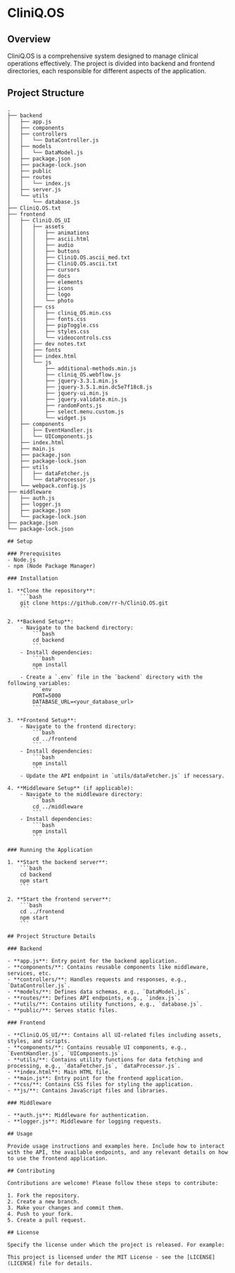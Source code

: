 # CliniQ.OS

## Overview
CliniQ.OS is a comprehensive system designed to manage clinical operations effectively. The project is divided into backend and frontend directories, each responsible for different aspects of the application.

## Project Structure
```plaintext
.
├── backend
│   ├── app.js
│   ├── components
│   ├── controllers
│   │   └── DataController.js
│   ├── models
│   │   └── DataModel.js
│   ├── package.json
│   ├── package-lock.json
│   ├── public
│   ├── routes
│   │   └── index.js
│   ├── server.js
│   └── utils
│       └── database.js
├── CliniQ.OS.txt
├── frontend
│   ├── CliniQ.OS_UI
│   │   ├── assets
│   │   │   ├── animations
│   │   │   ├── ascii.html
│   │   │   ├── audio
│   │   │   ├── buttons
│   │   │   ├── CliniQ.OS.ascii_med.txt
│   │   │   ├── CliniQ.OS.ascii.txt
│   │   │   ├── cursors
│   │   │   ├── docs
│   │   │   ├── elements
│   │   │   ├── icons
│   │   │   ├── logo
│   │   │   └── photo
│   │   ├── css
│   │   │   ├── cliniq_OS.min.css
│   │   │   ├── fonts.css
│   │   │   ├── pipToggle.css
│   │   │   ├── styles.css
│   │   │   └── videocontrols.css
│   │   ├── dev notes.txt
│   │   ├── fonts
│   │   ├── index.html
│   │   └── js
│   │       ├── additional-methods.min.js
│   │       ├── cliniq_OS.webflow.js
│   │       ├── jquery-3.3.1.min.js
│   │       ├── jquery-3.5.1.min.dc5e7f18c8.js
│   │       ├── jquery-ui.min.js
│   │       ├── jquery.validate.min.js
│   │       ├── randomFonts.js
│   │       ├── select.menu.custom.js
│   │       └── widget.js
│   ├── components
│   │   ├── EventHandler.js
│   │   └── UIComponents.js
│   ├── index.html
│   ├── main.js
│   ├── package.json
│   ├── package-lock.json
│   ├── utils
│   │   ├── dataFetcher.js
│   │   └── dataProcessor.js
│   └── webpack.config.js
├── middleware
│   ├── auth.js
│   ├── logger.js
│   ├── package.json
│   └── package-lock.json
├── package.json
└── package-lock.json

## Setup

### Prerequisites
- Node.js
- npm (Node Package Manager)

### Installation

1. **Clone the repository**:
    ```bash
    git clone https://github.com/rr-h/CliniQ.OS.git
    ```

2. **Backend Setup**:
    - Navigate to the backend directory:
        ```bash
        cd backend
        ```
    - Install dependencies:
        ```bash
        npm install
        ```
    - Create a `.env` file in the `backend` directory with the following variables:
        ```env
        PORT=5000
        DATABASE_URL=<your_database_url>
        ```

3. **Frontend Setup**:
    - Navigate to the frontend directory:
        ```bash
        cd ../frontend
        ```
    - Install dependencies:
        ```bash
        npm install
        ```
    - Update the API endpoint in `utils/dataFetcher.js` if necessary.

4. **Middleware Setup** (if applicable):
    - Navigate to the middleware directory:
        ```bash
        cd ../middleware
        ```
    - Install dependencies:
        ```bash
        npm install
        ```

### Running the Application

1. **Start the backend server**:
    ```bash
    cd backend
    npm start
    ```

2. **Start the frontend server**:
    ```bash
    cd ../frontend
    npm start
    ```

## Project Structure Details

### Backend

- **app.js**: Entry point for the backend application.
- **components/**: Contains reusable components like middleware, services, etc.
- **controllers/**: Handles requests and responses, e.g., `DataController.js`.
- **models/**: Defines data schemas, e.g., `DataModel.js`.
- **routes/**: Defines API endpoints, e.g., `index.js`.
- **utils/**: Contains utility functions, e.g., `database.js`.
- **public/**: Serves static files.

### Frontend

- **CliniQ.OS_UI/**: Contains all UI-related files including assets, styles, and scripts.
- **components/**: Contains reusable UI components, e.g., `EventHandler.js`, `UIComponents.js`.
- **utils/**: Contains utility functions for data fetching and processing, e.g., `dataFetcher.js`, `dataProcessor.js`.
- **index.html**: Main HTML file.
- **main.js**: Entry point for the frontend application.
- **css/**: Contains CSS files for styling the application.
- **js/**: Contains JavaScript files and libraries.

### Middleware

- **auth.js**: Middleware for authentication.
- **logger.js**: Middleware for logging requests.

## Usage

Provide usage instructions and examples here. Include how to interact with the API, the available endpoints, and any relevant details on how to use the frontend application.

## Contributing

Contributions are welcome! Please follow these steps to contribute:

1. Fork the repository.
2. Create a new branch.
3. Make your changes and commit them.
4. Push to your fork.
5. Create a pull request.

## License

Specify the license under which the project is released. For example:

This project is licensed under the MIT License - see the [LICENSE](LICENSE) file for details.